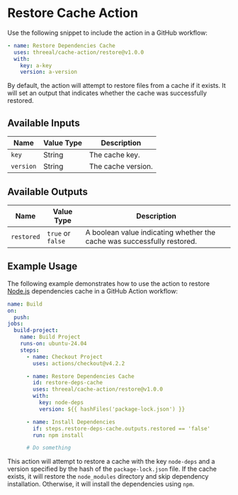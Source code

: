 # Restore Cache Action

Use the following snippet to include the action in a GitHub workflow:

```yaml
- name: Restore Dependencies Cache
  uses: threeal/cache-action/restore@v1.0.0
  with:
    key: a-key
    version: a-version
```

By default, the action will attempt to restore files from a cache if it exists. It will set an output that indicates whether the cache was successfully restored.

## Available Inputs

| Name      | Value Type | Description        |
| --------- | ---------- | ------------------ |
| `key`     | String     | The cache key.     |
| `version` | String     | The cache version. |

## Available Outputs

| Name       | Value Type        | Description                                                             |
| ---------- | ----------------- | ----------------------------------------------------------------------- |
| `restored` | `true` or `false` | A boolean value indicating whether the cache was successfully restored. |

## Example Usage

The following example demonstrates how to use the action to restore [Node.js](https://nodejs.org/) dependencies cache in a GitHub Action workflow:

```yaml
name: Build
on:
  push:
jobs:
  build-project:
    name: Build Project
    runs-on: ubuntu-24.04
    steps:
      - name: Checkout Project
        uses: actions/checkout@v4.2.2

      - name: Restore Dependencies Cache
        id: restore-deps-cache
        uses: threeal/cache-action/restore@v1.0.0
        with:
          key: node-deps
          version: ${{ hashFiles('package-lock.json') }}

      - name: Install Dependencies
        if: steps.restore-deps-cache.outputs.restored == 'false'
        run: npm install

      # Do something
```

This action will attempt to restore a cache with the key `node-deps` and a version specified by the hash of the `package-lock.json` file. If the cache exists, it will restore the `node_modules` directory and skip dependency installation. Otherwise, it will install the dependencies using `npm`.

